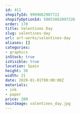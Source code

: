 ```yaml
---
id: 411
shopifyId: 9999662907722
shopifyOptionId: 50053862097226
order: 178
title: Valentines Day
slug: valentines-day
url: art-works/valentines-day
aliases: []
categories:
- graphics
inStock: true
isVisible: true
location: Spain
height: 30
width: 21
date: 2020-01-01T00:00:00Z
materials:
- ink
- paper
price: 200
mainImage: valentines_day.jpg
---
```

